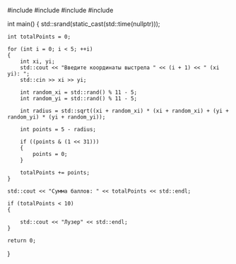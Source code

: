 #include <iostream>
#include <cstdlib>
#include <ctime>
#include <cmath>

int main()
{
    std::srand(static_cast<unsigned int>(std::time(nullptr)));

    int totalPoints = 0;

    for (int i = 0; i < 5; ++i)
    {
        int xi, yi;
        std::cout << "Введите координаты выстрела " << (i + 1) << " (xi yi): ";
        std::cin >> xi >> yi;

        int random_xi = std::rand() % 11 - 5;
        int random_yi = std::rand() % 11 - 5;

        int radius = std::sqrt((xi + random_xi) * (xi + random_xi) + (yi + random_yi) * (yi + random_yi));

        int points = 5 - radius;

        if ((points & (1 << 31)))
        {
            points = 0;
        }

        totalPoints += points;
    }

    std::cout << "Сумма баллов: " << totalPoints << std::endl;

    if (totalPoints < 10)
    {

        std::cout << "Лузер" << std::endl;
    }

    return 0;
}
